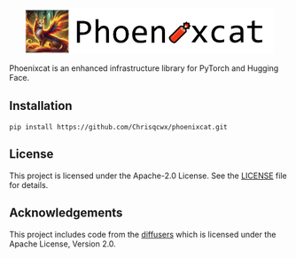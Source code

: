 <p align="center">
    <br>
    <img src="./assets/phoenixcat_logo_transparent.png" alt="phoenixcat_logo_transparent" width="450" />
    <br>
<p>
Phoenixcat is an enhanced infrastructure library for PyTorch and Hugging Face.

## Installation
```
pip install https://github.com/Chrisqcwx/phoenixcat.git
```


## License

This project is licensed under the Apache-2.0 License. See the [LICENSE](./LICENSE) file for details.


## Acknowledgements

This project includes code from the [diffusers](https://github.com/huggingface/diffusers) which is licensed under the Apache License, Version 2.0.